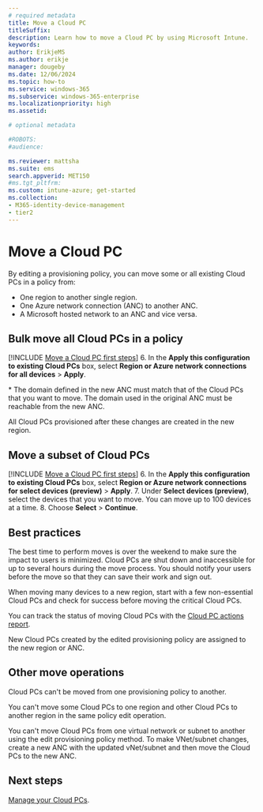 ```yaml
---
# required metadata
title: Move a Cloud PC 
titleSuffix:
description: Learn how to move a Cloud PC by using Microsoft Intune.
keywords:
author: ErikjeMS  
ms.author: erikje
manager: dougeby
ms.date: 12/06/2024
ms.topic: how-to
ms.service: windows-365
ms.subservice: windows-365-enterprise
ms.localizationpriority: high
ms.assetid: 

# optional metadata

#ROBOTS:
#audience:

ms.reviewer: mattsha
ms.suite: ems
search.appverid: MET150
#ms.tgt_pltfrm:
ms.custom: intune-azure; get-started
ms.collection:
- M365-identity-device-management
- tier2
---
```


# Move a Cloud PC

By editing a provisioning policy, you can move some or all existing Cloud PCs in a policy from:

- One region to another single region.
- One Azure network connection (ANC) to another ANC.
- A Microsoft hosted network to an ANC and vice versa.

## Bulk move all Cloud PCs in a policy

[!INCLUDE [Move a Cloud PC first steps](../includes/move-cloud-pc-steps.md)]
6. In the **Apply this configuration to existing Cloud PCs** box, select **Region or Azure network connections for all devices** > **Apply**.

\* The domain defined in the new ANC must match that of the Cloud PCs that you want to move. The domain used in the original ANC must be reachable from the new ANC.

All Cloud PCs provisioned after these changes are created in the new region.

## Move a subset of Cloud PCs

[!INCLUDE [Move a Cloud PC first steps](../includes/move-cloud-pc-steps.md)]
6. In the **Apply this configuration to existing Cloud PCs** box, select **Region or Azure network connections for select devices (preview)** > **Apply**.
7. Under **Select devices (preview)**, select the devices that you want to move. You can move up to 100 devices at a time.
8. Choose **Select** > **Continue**.

## Best practices

The best time to perform moves is over the weekend to make sure the impact to users is minimized. Cloud PCs are shut down and inaccessible for up to several hours during the move process. You should notify your users before the move so that they can save their work and sign out.

When moving many devices to a new region, start with a few non-essential Cloud PCs and check for success before moving the critical Cloud PCs.

You can track the status of moving Cloud PCs with the [Cloud PC actions report](report-cloud-pc-actions.md).

New Cloud PCs created by the edited provisioning policy are assigned to the new region or ANC.

## Other move operations

Cloud PCs can't be moved from one provisioning policy to another.

You can't move some Cloud PCs to one region and other Cloud PCs to another region in the same policy edit operation.

You can't move Cloud PCs from one virtual network or subnet to another using the edit provisioning policy method. To make VNet/subnet changes, create a new ANC with the updated vNet/subnet and then move the Cloud PCs to the new ANC.

<!-- ########################## -->
## Next steps

[Manage your Cloud PCs](device-management-overview.md).